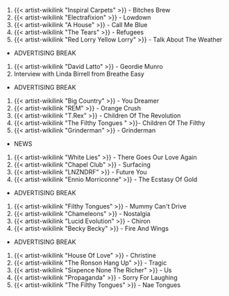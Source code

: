 1. {{< artist-wikilink "Inspiral Carpets" >}} - Bitches Brew
2. {{< artist-wikilink "Electrafixion" >}} - Lowdown
3. {{< artist-wikilink "A House" >}} - Call Me Blue
4. {{< artist-wikilink "The Tears" >}} - Refugees
5. {{< artist-wikilink "Red Lorry Yellow Lorry" >}} - Talk About The Weather

- ADVERTISING BREAK

1. {{< artist-wikilink "David Latto" >}} - Geordie Munro
2. Interview with Linda Birrell from Breathe Easy

- ADVERTISING BREAK

1. {{< artist-wikilink "Big Country" >}} - You Dreamer
2. {{< artist-wikilink "REM" >}} - Orange Crush
3. {{< artist-wikilink "T.Rex" >}} - Children Of The Revolution
4. {{< artist-wikilink "The Filthy Tongues " >}}- Children Of The Filthy
5. {{< artist-wikilink "Grinderman" >}} - Grinderman

- NEWS

1. {{< artist-wikilink "White Lies" >}} - There Goes Our Love Again
2. {{< artist-wikilink "Chapel Club" >}} - Surfacing
3. {{< artist-wikilink "LNZNDRF" >}} - Future You
4. {{< artist-wikilink "Ennio Morriconne" >}} - The Ecstasy Of Gold

- ADVERTISING BREAK

1. {{< artist-wikilink "Filthy Tongues" >}} - Mummy Can't Drive
2. {{< artist-wikilink "Chameleons" >}} - Nostalgia
3. {{< artist-wikilink "Lucid Evolution" >}} - Chiron
4. {{< artist-wikilink "Becky Becky" >}} - Fire And Wings

- ADVERTISING BREAK

1. {{< artist-wikilink "House Of Love" >}} - Christine
2. {{< artist-wikilink "The Ronson Hang Up" >}} - Tragic
3. {{< artist-wikilink "Sixpence None The Richer" >}} - Us
4. {{< artist-wikilink "Propaganda" >}} - Sorry For Laughing
5. {{< artist-wikilink "The Filthy Tongues" >}} - Nae Tongues
